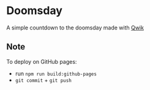 # Doomsday

A simple countdown to the doomsday made with [Qwik](https://qwik.builder.io/)

## Note

To deploy on GitHub pages:

- run `npm run build:github-pages`
- `git commit` + `git push`

